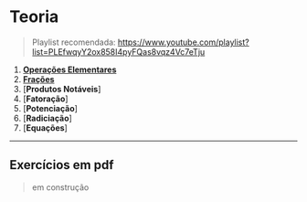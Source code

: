 # Teoria

> Playlist recomendada: https://www.youtube.com/playlist?list=PLEfwqyY2ox858I4pyFQas8vqz4Vc7eTju

1. [**Operações Elementares**](teoria/OperaçõesElementares.md)
2. [**Frações**](teoria/Frações.md)
3. [**Produtos Notáveis**]
4. [**Fatoração**]
5. [**Potenciação**]
6. [**Radiciação**]
7. [**Equações**]

---

## Exercícios em pdf

> em construção
